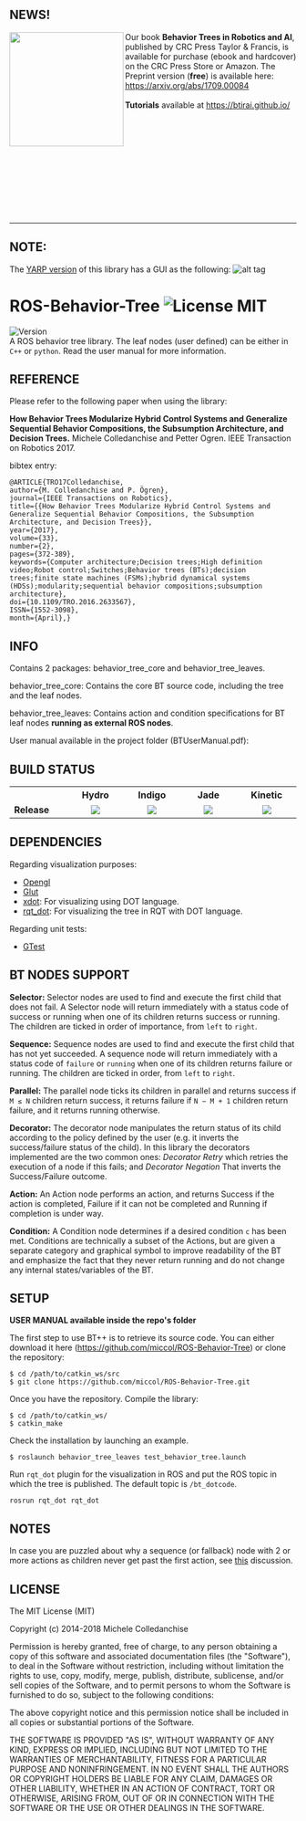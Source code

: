 NEWS!
-----------


<a href="https://btirai.github.io"><img width="200" align="left" url= "https://btirai.github.io/" src="http://michelecolledanchise.com/wp-content/uploads/2018/05/btbook.jpg"></a>

Our book **Behavior Trees in Robotics and AI**, published by CRC Press Taylor & Francis, is available for purchase (ebook and hardcover) on the CRC Press Store or Amazon. The Preprint version (**free**) is available here: https://arxiv.org/abs/1709.00084<br><br>
**Tutorials** available at https://btirai.github.io/



<br><br><br><br><br><br><br><br><br><br>

-----------


NOTE:
------
The [YARP version](https://github.com/miccol/YARP-Behavior-Trees) of this library has a GUI as the following:
![alt tag](https://github.com/miccol/YARP-Behavior-Trees/blob/master/YARPBTRun.JPG)


ROS-Behavior-Tree ![License MIT](https://img.shields.io/dub/l/vibe-d.svg)
====
![Version](https://img.shields.io/badge/version-v1.3-orange.svg) <br/> 
A ROS behavior tree library. The leaf nodes (user defined) can be either in `C++` or `python`. Read the user manual for more information.

REFERENCE
------------
Please refer to the following paper when using the library:

**How Behavior Trees Modularize Hybrid Control Systems and Generalize Sequential Behavior Compositions, the Subsumption Architecture, and Decision Trees.** Michele Colledanchise and Petter Ogren. IEEE Transaction on Robotics 2017.

bibtex entry:

`@ARTICLE{TRO17Colledanchise,` <br/>
`author={M. Colledanchise and P. Ögren},` <br/>
`journal={IEEE Transactions on Robotics},` <br/>
`title={{How Behavior Trees Modularize Hybrid Control Systems and Generalize Sequential Behavior Compositions, the Subsumption Architecture, and Decision Trees}},` <br/> 
`year={2017},` <br/>
`volume={33},` <br/>
`number={2},` <br/>
`pages={372-389},` <br/>
`keywords={Computer architecture;Decision trees;High definition video;Robot control;Switches;Behavior trees (BTs);decision trees;finite state machines (FSMs);hybrid dynamical systems (HDSs);modularity;sequential behavior compositions;subsumption architecture}, ` <br/>
`doi={10.1109/TRO.2016.2633567},` <br/>
`ISSN={1552-3098},` <br/>
`month={April},}`<br/>

INFO
------------
Contains 2 packages: behavior_tree_core and behavior_tree_leaves.

behavior_tree_core: Contains the core BT source code, including the tree and the leaf nodes.

behavior_tree_leaves: Contains action and condition specifications for BT leaf nodes **running as external ROS nodes**.

User manual available in the project folder (BTUserManual.pdf):




BUILD STATUS
------------

<table align="center">
  <tr>
    <th width="9%" />
    <th width="13%">Hydro</th>
    <th width="13%">Indigo</th>
    <th width="13%">Jade</th>
    <th width="13%">Kinetic</th>
</tr>
    <td><b>Release</b></td>
    <td align="center">
      <img src="http://build.ros.org/view/Jdev/job/Jdev__behavior_tree__ubuntu_trusty_amd64/badge/icon"/>
    </td>
    <td align="center">
      <img src="http://build.ros.org/view/Jdev/job/Jdev__behavior_tree__ubuntu_trusty_amd64/badge/icon"/>
    </td>
    <td align="center">
      <img src="http://build.ros.org/view/Jdev/job/Jdev__behavior_tree__ubuntu_trusty_amd64/badge/icon"/>
    </td>
    <td align="center">
      <img src="http://build.ros.org/view/Jdev/job/Jdev__behavior_tree__ubuntu_trusty_amd64/badge/icon"/>
    </td>
</tr>
</table>

DEPENDENCIES
------------

Regarding visualization purposes:
* [Opengl](https://www.opengl.org/)
* [Glut](https://www.opengl.org/resources/libraries/glut/)
* [xdot](https://github.com/jbohren/xdot): For visualizing using DOT language.
* [rqt_dot](https://github.com/jbohren/rqt_dot): For visualizing the tree in RQT with DOT language.

Regarding unit tests:
* [GTest](https://github.com/google/googletest)

BT NODES SUPPORT
----------------
**Selector:** Selector nodes are used to find and execute the first child that does not fail. A Selector node will return immediately with a status code of success or running when one of its children returns success or running. The children are ticked in order of importance, from `left` to `right`.

**Sequence:** Sequence nodes are used to find and execute the first child that has not yet succeeded. A sequence node will return immediately with a status code of `failure` or `running` when one of its children returns failure or running. The children are ticked in order, from `left` to `right`.

**Parallel:** The parallel node ticks its children in parallel and returns success if `M ≤ N` children return success, it returns failure if `N − M + 1` children return failure, and it returns running otherwise.

**Decorator:** The decorator node manipulates the return status of its child according to the policy defined by the user (e.g. it inverts the success/failure status of the child). In this library the decorators implemented are the two common ones: *Decorator Retry* which retries the execution of a node if this fails; and *Decorator Negation* That inverts the Success/Failure outcome.

**Action:** An Action node performs an action, and returns Success if the action is completed, Failure if it can not be completed and Running if completion is under way.

**Condition:** A Condition node determines if a desired condition `c` has been met. Conditions are technically a subset of the Actions, but are given a separate category and graphical symbol to improve readability of the BT and emphasize the fact that they never return running and do not change any internal states/variables of the BT.





SETUP
-----------
**USER MANUAL available inside the repo's folder**

The first step to use BT++ is to retrieve its source code. You can either download it 
here (https://github.com/miccol/ROS-Behavior-Tree) or clone the repository:

`$ cd /path/to/catkin_ws/src` <br/>
`$ git clone https://github.com/miccol/ROS-Behavior-Tree.git`<br/>

Once you have the repository. Compile the library:

`$ cd /path/to/catkin_ws/` <br/>
`$ catkin_make` <br/>

Check the installation by launching an example.

`$ roslaunch behavior_tree_leaves test_behavior_tree.launch` <br/>

Run `rqt_dot` plugin for the visualization in ROS and put the ROS topic in
which the tree is published. The default topic is `/bt_dotcode`.

```
rosrun rqt_dot rqt_dot
```
NOTES
-------
In case you are puzzled about why a sequence (or fallback) node with 2 or more actions as children never get past the first action, see [this](https://github.com/miccol/ROS-Behavior-Tree/issues/16) discussion.

LICENSE
-------
The MIT License (MIT)

Copyright (c) 2014-2018 Michele Colledanchise

Permission is hereby granted, free of charge, to any person obtaining a copy
of this software and associated documentation files (the "Software"), to deal
in the Software without restriction, including without limitation the rights
to use, copy, modify, merge, publish, distribute, sublicense, and/or sell
copies of the Software, and to permit persons to whom the Software is
furnished to do so, subject to the following conditions:

The above copyright notice and this permission notice shall be included in all
copies or substantial portions of the Software.

THE SOFTWARE IS PROVIDED "AS IS", WITHOUT WARRANTY OF ANY KIND, EXPRESS OR
IMPLIED, INCLUDING BUT NOT LIMITED TO THE WARRANTIES OF MERCHANTABILITY,
FITNESS FOR A PARTICULAR PURPOSE AND NONINFRINGEMENT. IN NO EVENT SHALL THE
AUTHORS OR COPYRIGHT HOLDERS BE LIABLE FOR ANY CLAIM, DAMAGES OR OTHER
LIABILITY, WHETHER IN AN ACTION OF CONTRACT, TORT OR OTHERWISE, ARISING FROM,
OUT OF OR IN CONNECTION WITH THE SOFTWARE OR THE USE OR OTHER DEALINGS IN THE
SOFTWARE.
